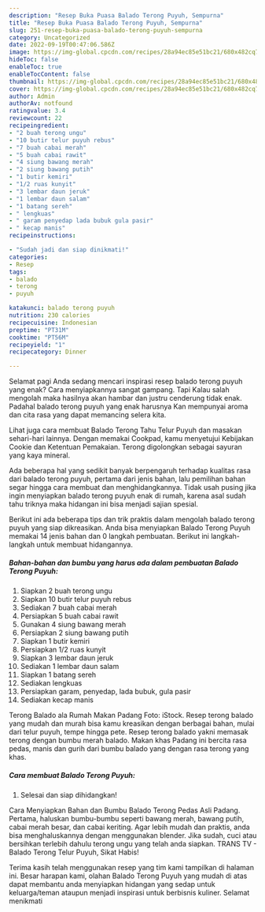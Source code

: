 ```yaml
---
description: "Resep Buka Puasa Balado Terong Puyuh, Sempurna"
title: "Resep Buka Puasa Balado Terong Puyuh, Sempurna"
slug: 251-resep-buka-puasa-balado-terong-puyuh-sempurna
category: Uncategorized
date: 2022-09-19T00:47:06.586Z
image: https://img-global.cpcdn.com/recipes/28a94ec85e51bc21/680x482cq70/balado-terong-puyuh-foto-resep-utama.jpg
hideToc: false
enableToc: true
enableTocContent: false
thumbnail: https://img-global.cpcdn.com/recipes/28a94ec85e51bc21/680x482cq70/balado-terong-puyuh-foto-resep-utama.jpg
cover: https://img-global.cpcdn.com/recipes/28a94ec85e51bc21/680x482cq70/balado-terong-puyuh-foto-resep-utama.jpg
author: Admin
authorAv: notfound
ratingvalue: 3.4
reviewcount: 22
recipeingredient:
- "2 buah terong ungu"
- "10 butir telur puyuh rebus"
- "7 buah cabai merah"
- "5 buah cabai rawit"
- "4 siung bawang merah"
- "2 siung bawang putih"
- "1 butir kemiri"
- "1/2 ruas kunyit"
- "3 lembar daun jeruk"
- "1 lembar daun salam"
- "1 batang sereh"
- " lengkuas"
- " garam penyedap lada bubuk gula pasir"
- " kecap manis"
recipeinstructions:

- "Sudah jadi dan siap dinikmati!"
categories:
- Resep
tags:
- balado
- terong
- puyuh

katakunci: balado terong puyuh 
nutrition: 230 calories
recipecuisine: Indonesian
preptime: "PT31M"
cooktime: "PT56M"
recipeyield: "1"
recipecategory: Dinner

---
```



Selamat pagi Anda sedang mencari inspirasi resep balado terong puyuh yang enak? Cara menyiapkannya sangat gampang. Tapi Kalau salah mengolah maka hasilnya akan hambar dan justru cenderung tidak enak. Padahal balado terong puyuh yang enak harusnya Kan mempunyai aroma dan cita rasa yang dapat memancing selera kita.


Lihat juga cara membuat Balado Terong Tahu Telur Puyuh dan masakan sehari-hari lainnya. Dengan memakai Cookpad, kamu menyetujui Kebijakan Cookie dan Ketentuan Pemakaian. Terong digolongkan sebagai sayuran yang kaya mineral.

Ada beberapa hal yang sedikit banyak berpengaruh terhadap kualitas rasa dari balado terong puyuh, pertama dari jenis bahan, lalu pemilihan bahan segar hingga cara membuat dan menghidangkannya. Tidak usah pusing jika ingin menyiapkan balado terong puyuh enak di rumah, karena asal sudah tahu triknya maka hidangan ini bisa menjadi sajian spesial.


Berikut ini ada beberapa tips dan trik praktis dalam mengolah balado terong puyuh yang siap dikreasikan. Anda bisa menyiapkan Balado Terong Puyuh memakai 14 jenis bahan dan 0 langkah pembuatan. Berikut ini langkah-langkah untuk membuat hidangannya.

<!--inarticleads1-->

##### Bahan-bahan dan bumbu yang harus ada dalam pembuatan Balado Terong Puyuh:

1. Siapkan 2 buah terong ungu
1. Siapkan 10 butir telur puyuh rebus
1. Sediakan 7 buah cabai merah
1. Persiapkan 5 buah cabai rawit
1. Gunakan 4 siung bawang merah
1. Persiapkan 2 siung bawang putih
1. Siapkan 1 butir kemiri
1. Persiapkan 1/2 ruas kunyit
1. Siapkan 3 lembar daun jeruk
1. Sediakan 1 lembar daun salam
1. Siapkan 1 batang sereh
1. Sediakan  lengkuas
1. Persiapkan  garam, penyedap, lada bubuk, gula pasir
1. Sediakan  kecap manis


Terong Balado ala Rumah Makan Padang Foto: iStock. Resep terong balado yang mudah dan murah bisa kamu kreasikan dengan berbagai bahan, mulai dari telur puyuh, tempe hingga pete. Resep terong balado yakni memasak terong dengan bumbu merah balado. Makan khas Padang ini bercita rasa pedas, manis dan gurih dari bumbu balado yang dengan rasa terong yang khas. 

<!--inarticleads2-->

##### Cara membuat Balado Terong Puyuh:


1. Selesai dan siap dihidangkan!

Cara Menyiapkan Bahan dan Bumbu Balado Terong Pedas Asli Padang. Pertama, haluskan bumbu-bumbu seperti bawang merah, bawang putih, cabai merah besar, dan cabai keriting. Agar lebih mudah dan praktis, anda bisa menghaluskannya dengan menggunakan blender. Jika sudah, cuci atau bersihkan terlebih dahulu terong ungu yang telah anda siapkan. TRANS TV - Balado Terong Telur Puyuh, Sikat Habis! 

Terima kasih telah menggunakan resep yang tim kami tampilkan di halaman ini. Besar harapan kami, olahan Balado Terong Puyuh yang mudah di atas dapat membantu anda menyiapkan hidangan yang sedap untuk keluarga/teman ataupun menjadi inspirasi untuk berbisnis kuliner. Selamat menikmati
